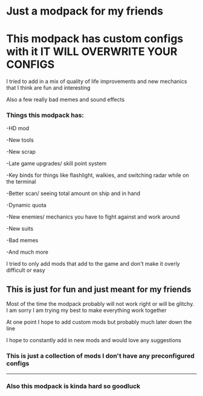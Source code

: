 # Just a modpack for my friends 

# This modpack has custom configs with it IT WILL OVERWRITE YOUR CONFIGS

I tried to add in a mix of quality of life improvements and new mechanics that I think are fun and interesting

Also a few really bad memes and sound effects

### Things this modpack has:

-HD mod

-New tools

-New scrap

-Late game upgrades/ skill point system

-Key binds for things like flashlight, walkies, and switching radar while on the terminal

-Better scan/ seeing total amount on ship and in hand

-Dynamic quota

-New enemies/ mechanics you have to fight against and work around

-New suits

-Bad memes

-And much more

I tried to only add mods that add to the game and don't make it overly difficult or easy

## This is just for fun and just meant for my friends

Most of the time the modpack probably will not work right or will be glitchy. I am sorry I am trying my best to make everything work together

At one point I hope to add custom mods but probably much later down the line

I hope to constantly add in new mods and would love any suggestions

### This is just a collection of mods I don't have any preconfigured configs
---

### Also this modpack is kinda hard so goodluck
